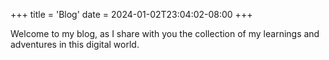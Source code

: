 +++
title = 'Blog'
date = 2024-01-02T23:04:02-08:00
+++

Welcome to my blog, as I share with you the collection of my learnings and adventures in this digital world.